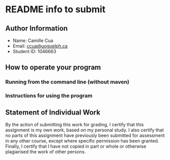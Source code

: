 # README info to submit

## Author Information

* Name: Camille Cua
* Email: ccua@uoguelph.ca
* Student ID: 1046663



## How to operate your program

### Running from the command line (without maven)

### Instructions for using the program



## Statement of Individual Work

By the action of submitting this work for grading, I certify that this assignment is my own work, based on my personal study.  I also certify that no parts of this assignment have previously been submitted for assessment in any other course, except where specific permission has been granted.  Finally, I certify that I have not copied in part or whole  or otherwise plagiarised the work of other persons.

